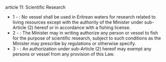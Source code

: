 article 11: Scientific Research

<ul>
			<li>1 - : No vessel shall be used in Eritrean waters for research related to living resources except with the authority of the Minister under sub-Article (2) hereof or in accordance with a fishing license.<ul>
			</ul></li>			<li>2 - : The Minister may in writing authorize any person or vessel to fish for the purpose of scientific research, subject to such conditions as the Minister may prescribe by regulations or otherwise specify.<ul>
			</ul></li>			<li>3 - : An authorization under sub-Article (2) hereof may exempt any persons or vessel from any provision of this Law.<ul>
			</ul></li></ul>